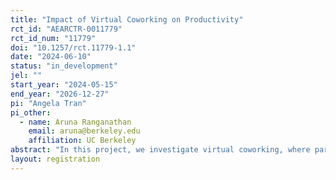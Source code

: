 ```yaml
---
title: "Impact of Virtual Coworking on Productivity"
rct_id: "AEARCTR-0011779"
rct_id_num: "11779"
doi: "10.1257/rct.11779-1.1"
date: "2024-06-10"
status: "in_development"
jel: ""
start_year: "2024-05-15"
end_year: "2026-12-27"
pi: "Angela Tran"
pi_other:
  - name: Aruna Ranganathan
    email: aruna@berkeley.edu
    affiliation: UC Berkeley
abstract: "In this project, we investigate virtual coworking, where participants join timed, quiet digital work sessions that begin with goal-setting and end with progress debriefing. We randomize participants into control and virtual coworking treatment, where treated participants engage in a five-day, three-hours-per-day virtual coworking program. Effectiveness will be measured by comparing scholarly output and psychosocial measures between the control and treatment groups. Additionally, we aim to understand the heterogeneous effects of virtual coworking based on participants' demographics as well as group members' demographics and behavior."
layout: registration
---
```


